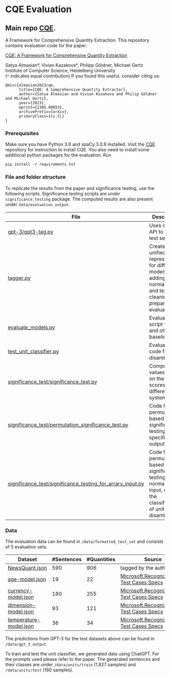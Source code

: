 # CQE Evaluation 
## Main repo [CQE](https://github.com/vivkaz/CQE).

A Framework for Comprehensive Quantity Extraction. This repository contains evaluation code for the paper:

[CQE: A Framework for Comprehensive Quantity Extraction
](https://arxiv.org/pdf/2305.08853v1.pdf)
 
Satya Almasian*, Vivian Kazakova*, Philipp Göldner, Michael Gertz  
Institute of Computer Science, Heidelberg University  
(`*` indicates equal contribution)
If you found this useful, consider citing us:
```
@misc{almasian2023cqe,
      title={CQE: A Comprehensive Quantity Extractor}, 
      author={Satya Almasian and Vivian Kazakova and Philip Göldner and Michael Gertz},
      year={2023},
      eprint={2305.08853},
      archivePrefix={arXiv},
      primaryClass={cs.CL}
}
```
### Prerequisites
Make sure you have Python 3.9 and spaCy 3.0.9 installed. 
Visit the [CQE](https://github.com/vivkaz/CQE) repository for instruction to install CQE. 
You also need to install some additional python packages for the evaluation. Run
```
pip install -r requirements.txt
```

### File and folder structure
To replicate the results from the paper and significance testing, use the following scripts.
Significance testing scripts are under `significance_testing` package.
The computed results are also present under `data/evaluation_output`.

| File                                                                                                    | Description                                                                                                                 |
|---------------------------------------------------------------------------------------------------------|-----------------------------------------------------------------------------------------------------------------------------|
| [gpt-3/gpt3-tag.py](gpt-3/gpt3-tag.py)                                              | Uses open ai API to tag the test set.                                                                                       |
| [tagger.py](tagger.py)                                                             | Creates a unified representation for different models, by adding normalization and text cleaning to prepare for evaluation. |
| [evaluate_models.py](evaluate_models.py)                                           | Evaluation script for CQE and other baselines                                                                               |
| [test_unit_classifier.py](test_unit_classifier.py)                                | Evaluation code for unit disambiguator                                                                                      |                                        |
| [significance_test/significance_test.py](evaluation/significance_test.py)                                      | Computing P values based on the F1 scores for different systems.                                                            |
| [significance_test/permutation_significance_test.py](significance_test/permutation_significance_test.py)              | Code for permutation based significance testing for the specific output of CQE                                              |                       |
| [significance_test/significance_testing_for_arrary_input.py](significance_test/significance_testing_for_arrary_input.py) | Code for permutation based significance testing for normal  array input, used for the classification of unit disambiguator  |                                        |


### Data
The evaluation data can be found in `/data/formatted_test_set` and consists of 5 evaluation sets. 

| Dataset                                         | #Sentences | #Quantities | Source                                                                                                                                                      |
|-------------------------------------------------|------------|-------------|-------------------------------------------------------------------------------------------------------------------------------------------------------------
| [NewsQuant.json](data/NewsQuant.json)           | 590        | 906         | tagged by the authors                                                                                                                                       |
| [age-model.json](data/age-model.json)           | 19         | 22          | [Microsoft.Recognizers.Text Test Cases Specs](https://github.com/microsoft/Recognizers-Text/blob/master/Specs/NumberWithUnit/English/AgeModel.json)         |
| [currency-model.json](data/currency-model.json) | 180        | 255         | [Microsoft.Recognizers.Text Test Cases Specs](https://github.com/microsoft/Recognizers-Text/blob/master/Specs/NumberWithUnit/English/CurrencyModel.json)    |
| [dimension-model.json](data/dimension-model.json) | 93         | 121         | [Microsoft.Recognizers.Text Test Cases Specs](https://github.com/microsoft/Recognizers-Text/blob/master/Specs/NumberWithUnit/English/DimensionModel.json)   |
| [temperature-model.json](data/recognizers-text/temperature-model.json) | 36         | 34          | [Microsoft.Recognizers.Text Test Cases Specs](https://github.com/microsoft/Recognizers-Text/blob/master/Specs/NumberWithUnit/English/TemperatureModel.json) |

The predictions from GPT-3 for the test datasets above can be found in  `/data/gpt_3_output`.

To train and test the unit classifier, we generated data using ChatGPT. For the prompts used please refer to the paper.
The generated sentences and their classes are under `/data/units/train` (1,827 samples) and `/data/units/test` (180 samples).

